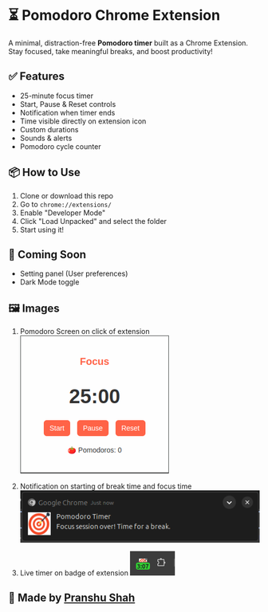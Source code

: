 # ⏳ Pomodoro Chrome Extension

A minimal, distraction-free **Pomodoro timer** built as a Chrome Extension. Stay focused, take meaningful breaks, and boost productivity!

## ✅ Features
- 25-minute focus timer
- Start, Pause & Reset controls
- Notification when timer ends
- Time visible directly on extension icon
- Custom durations
- Sounds & alerts
- Pomodoro cycle counter

  
## 📦 How to Use
1. Clone or download this repo
2. Go to `chrome://extensions/`
3. Enable "Developer Mode"
4. Click "Load Unpacked" and select the folder
5. Start using it!

## 📌 Coming Soon
<!-- - Break timers -->
- Setting panel (User preferences)
- Dark Mode toggle
<!-- - Stats dashboard -->

## 🖼️ Images

1. Pomodoro Screen on click of extension
![Pomodoro UI](pomodoro-ui.png)


2. Notification on starting of break time and focus time
![Pomodoro Notification](pomodoro-notification.png)


3. Live timer on badge of extension
![Pomodoro Live Timer on Extension Badge](pomodoro-live-timer.png)

## 🧠 Made by [Pranshu Shah](https://www.linkedin.com/in/shahpranshu27/)
